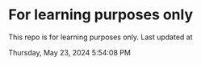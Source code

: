 # For learning purposes only
This repo is for learning purposes only.
Last updated at

Thursday, May 23, 2024 5:54:08 PM

